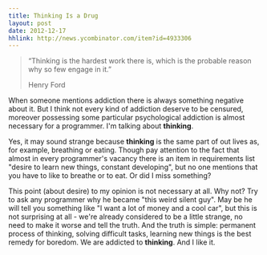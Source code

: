 ```yaml
---
title: Thinking Is a Drug
layout: post
date: 2012-12-17
hhlink: http://news.ycombinator.com/item?id=4933306
---
```


> “Thinking is the hardest work there is, which is the probable reason why so few engage in it.”
>
> Henry Ford

When someone mentions addiction there is always something negative about it. But I think not every kind of addiction deserve to be censured, moreover possessing some particular psychological addiction is almost necessary for a programmer. I'm talking about **thinking**. 

Yes, it may sound strange because **thinking** is the same part of out lives as, for example, breathing or eating. Though pay attention to the fact that almost in every programmer's vacancy there is an item in requirements list "desire to learn new things, constant developing", but no one mentions that you have to like to breathe or to eat. Or did I miss something?

This point (about desire) to my opinion is not necessary at all. Why not? Try to ask any programmer why he became "this weird silent guy". May be he will tell you something like "I want a lot of money and a cool car", but this is not surprising at all - we're already considered to be a little strange, no need to make it worse and tell the truth. And the truth is simple: permanent process of thinking, solving difficult tasks, learning new things is the best remedy for boredom. We are addicted to **thinking**. And I like it.
